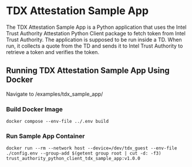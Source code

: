 # TDX Attestation Sample App
The TDX Attestation Sample App is a Python application that uses the Intel Trust Authority Attestation Python Client package
to fetch token from Intel Trust Authority. The application is supposed to be run inside a TD. When run,
it collects a quote from the TD and sends it to Intel Trust Authority to retrieve a token and verifies the token.

## Running TDX Attestation Sample App Using Docker
Navigate to /examples/tdx_sample_app/
### Build Docker Image
```
docker compose --env-file ../.env build
```
### Run Sample App Container
```
docker run --rm --network host --device=/dev/tdx_guest --env-file ./config.env --group-add $(getent group root | cut -d: -f3) trust_authority_python_client_tdx_sample_app:v1.0.0
```